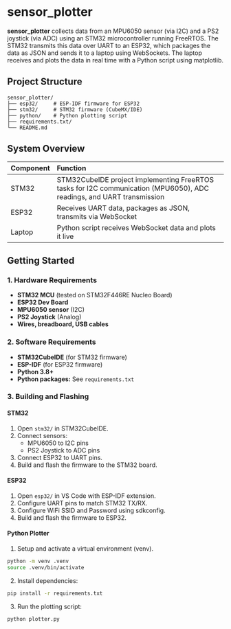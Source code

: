 # sensor_plotter

**sensor_plotter** collects data from an MPU6050 sensor (via I2C) and a PS2 joystick (via ADC) using an STM32 microcontroller running FreeRTOS. The STM32 transmits this data over UART to an ESP32, which packages the data as JSON and sends it to a laptop using WebSockets. The laptop receives and plots the data in real time with a Python script using matplotlib.

## Project Structure

```
sensor_plotter/
├── esp32/     # ESP-IDF firmware for ESP32
├── stm32/     # STM32 firmware (CubeMX/IDE)
├── python/    # Python plotting script
├── requirements.txt/
└── README.md
```


## System Overview

| Component | Function |
| :-- | :-- |
| STM32 | STM32CubeIDE project implementing FreeRTOS tasks for I2C communication (MPU6050), ADC readings, and UART transmission |
| ESP32 | Receives UART data, packages as JSON, transmits via WebSocket |
| Laptop | Python script receives WebSocket data and plots it live |


## Getting Started

### 1. Hardware Requirements

- **STM32 MCU** (tested on STM32F446RE Nucleo Board)
- **ESP32 Dev Board**
- **MPU6050 sensor** (I2C)
- **PS2 Joystick** (Analog)
- **Wires, breadboard, USB cables**


### 2. Software Requirements

- **STM32CubeIDE** (for STM32 firmware)
- **ESP-IDF** (for ESP32 firmware)
- **Python 3.8+**
- **Python packages:** See `requirements.txt`


### 3. Building and Flashing

#### STM32

1. Open `stm32/` in STM32CubeIDE.
2. Connect sensors:
    - MPU6050 to I2C pins
    - PS2 Joystick to ADC pins
3. Connect ESP32 to UART pins.
4. Build and flash the firmware to the STM32 board.

#### ESP32

1. Open `esp32/` in VS Code with ESP-IDF extension.
2. Configure UART pins to match STM32 TX/RX.
3. Configure WiFi SSID and Password using sdkconfig.
3. Build and flash the firmware to ESP32.

#### Python Plotter

1. Setup and activate a virtual environment (venv).
```bash
python -m venv .venv
source .venv/bin/activate
```
2. Install dependencies:

```bash
pip install -r requirements.txt
```

3. Run the plotting script:

```bash
python plotter.py
```